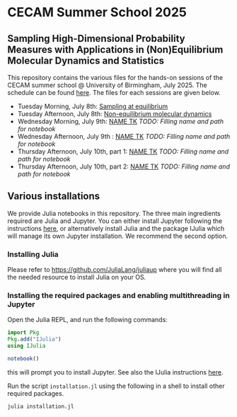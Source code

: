 # CECAM Summer School 2025
## Sampling High-Dimensional Probability Measures with Applications in (Non)Equilibrium Molecular Dynamics and Statistics

This repository contains the various files for the hands-on sessions of the CECAM summer school @ University of Birmingham, July 2025. The schedule can be found [here](https://www.cecam.org/workshop-details/summer-school-on-sampling-high-dimensional-probability-measures-with-applications-in-nonequilibrium-molecular-dynamics-and-statistics-1448).
The files for each sessions are given below.
* Tuesday Morning, July 8th: [Sampling at equilibrium](notebooks/equilibrium_sampling.ipynb)
* Tuesday Afternoon, July 8th: [Non-equilibrium molecular dynamics](notebooks/NEMD.ipynb)
* Wednesday Morning, July 9th: [NAME TK](notebooks/TK) *TODO: Filling name and path for notebook*
* Wednesday Afternoon, July 9th : [NAME TK](notebooks/TK) *TODO: Filling name and path for notebook*
* Thursday Afternoon, July 10th, part 1: [NAME TK](notebooks/TK) *TODO: Filling name and path for notebook*
*  Thursday Afternoon, July 10th, part 2: [NAME TK](notebooks/TK) *TODO: Filling name and path for notebook*

## Various installations
We provide Julia notebooks in this repository. The three main ingredients required are Julia and Jupyter. You can either install Jupyter following the instructions [here](https://jupyter.org/install), or alternatively install Julia and the package IJulia which will manage its own Jupyter installation. We recommend the second option.

### Installing Julia
Please refer to https://github.com/JuliaLang/juliaup where you will find all the needed resource to install Julia on your OS.

### Installing the required packages and enabling multithreading in Jupyter

Open the Julia REPL, and run the following commands:
```julia
import Pkg
Pkg.add("IJulia")
using IJulia

notebook()
```
this will prompt you to install Jupyter. See also the IJulia instructions [here](https://juliapackages.com/p/IJulia).

Run the script `installation.jl` using the following in a shell to install other required packages.
```bash
julia installation.jl
```
